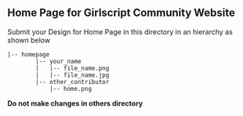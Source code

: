 ## Home Page for Girlscript Community Website

Submit your Design for Home Page in this directory in an hierarchy as shown below

```
|-- homepage
        |-- your_name
        |   |-- file_name.png
        |   |-- file_name.jpg
        |-- other_contributor
            |-- home.png
```

**Do not make changes in others directory**